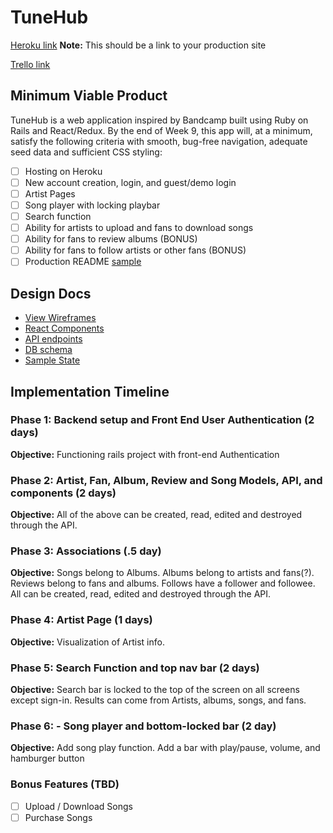 # TuneHub

[Heroku link][heroku] **Note:** This should be a link to your production site

[Trello link][trello]

[heroku]: http://www.herokuapp.com
[trello]: https://trello.com/b/UsLIzPHC/tunehub

## Minimum Viable Product

TuneHub is a web application inspired by Bandcamp built using Ruby on Rails
and React/Redux.  By the end of Week 9, this app will, at a minimum, satisfy the
following criteria with smooth, bug-free navigation, adequate seed data and
sufficient CSS styling:

- [ ] Hosting on Heroku
- [ ] New account creation, login, and guest/demo login
- [ ] Artist Pages
- [ ] Song player with locking playbar
- [ ] Search function
- [ ] Ability for artists to upload and fans to download songs
- [ ] Ability for fans to review albums (BONUS)
- [ ] Ability for fans to follow artists or other fans (BONUS)
- [ ] Production README [sample](docs/production_readme.md)

## Design Docs
* [View Wireframes][wireframes]
* [React Components][components]
* [API endpoints][api-endpoints]
* [DB schema][schema]
* [Sample State][sample-state]

[wireframes]: docs/wireframes
[components]: docs/component-hierarchy.md
[sample-state]: docs/sample-state.md
[api-endpoints]: docs/api-endpoints.md
[schema]: docs/schema.md

## Implementation Timeline

### Phase 1: Backend setup and Front End User Authentication (2 days)

**Objective:** Functioning rails project with front-end Authentication

### Phase 2: Artist, Fan, Album, Review and Song Models, API, and components (2 days)

**Objective:** All of the above can be created, read, edited and destroyed through
the API.

### Phase 3: Associations (.5 day)

**Objective:** Songs belong to Albums. Albums belong to artists and fans(?). Reviews belong to fans and albums. Follows have a follower and followee. All can be created, read, edited and destroyed through the API.

### Phase 4: Artist Page (1 days)

**Objective:** Visualization of Artist info.

### Phase 5: Search Function and top nav bar  (2 days)

**Objective:** Search bar is locked to the top of the screen on all screens except sign-in. Results can come from Artists, albums, songs, and fans.

### Phase 6: - Song player and bottom-locked bar (2 day)

**Objective:** Add song play function. Add a bar with play/pause, volume, and hamburger button

### Bonus Features (TBD)
- [ ] Upload / Download Songs
- [ ] Purchase Songs
